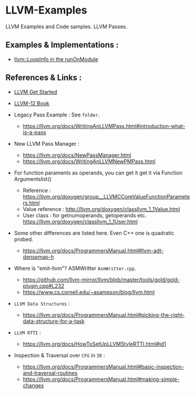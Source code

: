 # LLVM-Examples

LLVM Examples and Code samples. LLVM Passes.

## Examples & Implementations :

- [llvm::LoopInfo in the runOnModule](https://lists.llvm.org/pipermail/llvm-dev/2019-April/131534.html)

## References & Links :

- [LLVM Get Started](https://llvm.org/docs/GettingStarted.html)
- [LLVM-12 Book](https://github.com/PacktPublishing/Learn-LLVM-12)

- Legacy Pass Example : See `folder`.

  - https://llvm.org/docs/WritingAnLLVMPass.html#introduction-what-is-a-pass

- New LLVM Pass Manager :

  - https://llvm.org/docs/NewPassManager.html
  - https://llvm.org/docs/WritingAnLLVMNewPMPass.html

- For function paraments as operands, you can get it get it via Function Argumentslist()

  - Reference : https://llvm.org/doxygen/group__LLVMCCoreValueFunctionParameters.html
  - Value reference : http://llvm.org/doxygen/classllvm_1_1Value.html
  - User class : for getnumoperands, getoperands etc. https://llvm.org/doxygen/classllvm_1_1User.html

- Some other differences are listed here. Even C++ one is quadratic probed.

  - https://llvm.org/docs/ProgrammersManual.html#llvm-adt-densemap-h

- Where is "emit-llvm"? ASMWritter `AsmWritter.cpp`.

  - https://github.com/llvm-mirror/llvm/blob/master/tools/gold/gold-plugin.cpp#L232
  - https://www.cs.cornell.edu/~asampson/blog/llvm.html

- `LLVM Data Structures` :

  - https://llvm.org/docs/ProgrammersManual.html#picking-the-right-data-structure-for-a-task

- `LLVM RTTI` :

  - https://llvm.org/docs/HowToSetUpLLVMStyleRTTI.html#id1

- Inspection & Traversal over `CFG` in `IR` :

  - https://llvm.org/docs/ProgrammersManual.html#basic-inspection-and-traversal-routines
  - https://llvm.org/docs/ProgrammersManual.html#making-simple-changes
